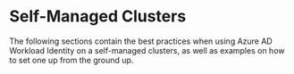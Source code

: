 # Self-Managed Clusters

The following sections contain the best practices when using Azure AD Workload Identity on a self-managed clusters, as well as examples on how to set one up from the ground up.
